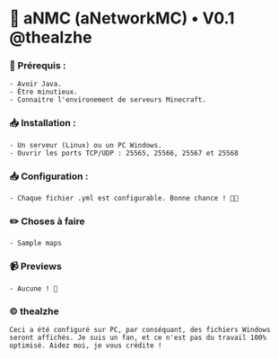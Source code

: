 
# 📰 aNMC (aNetworkMC) • V0.1 @thealzhe

### 📃 Prérequis :
```
- Avoir Java.
- Être minutieux.
- Connaitre l'environement de serveurs Minecraft.
```

### 📥 Installation :
```
- Un serveur (Linux) ou un PC Windows.
- Ouvrir les ports TCP/UDP : 25565, 25566, 25567 et 25568
```

### 📥 Configuration :
```
- Chaque fichier .yml est configurable. Bonne chance ! 🤌🥵
```


### ✏️ Choses à faire
```
- Sample maps
```

### 📹 Previews
```
- Aucune ! 🤮
```


### ©️ thealzhe
```
Ceci a été configuré sur PC, par conséquant, des fichiers Windows seront affichés. Je suis un fan, et ce n'est pas du travail 100% optimisé. Aidez moi, je vous crédite !
```
